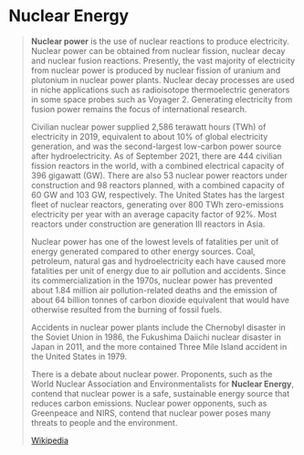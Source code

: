 # Nuclear Energy

> **Nuclear power** is the use of nuclear reactions to produce electricity. Nuclear power can be obtained from nuclear fission, nuclear decay and nuclear fusion reactions. Presently, the vast majority of electricity from nuclear power is produced by nuclear fission of uranium and plutonium in nuclear power plants. Nuclear decay processes are used in niche applications such as radioisotope thermoelectric generators in some space probes such as Voyager 2. Generating electricity from fusion power remains the focus of international research.
>
> Civilian nuclear power supplied 2,586 terawatt hours (TWh) of electricity in 2019, equivalent to about 10% of global electricity generation, and was the second-largest low-carbon power source after hydroelectricity. As of September 2021, there are 444 civilian fission reactors in the world, with a combined electrical capacity of 396 gigawatt (GW). There are also 53 nuclear power reactors under construction and 98 reactors planned, with a combined capacity of 60 GW and 103 GW, respectively. The United States has the largest fleet of nuclear reactors, generating over 800 TWh zero-emissions electricity per year with an average capacity factor of 92%. Most reactors under construction are generation III reactors in Asia.
>
> Nuclear power has one of the lowest levels of fatalities per unit of energy generated compared to other energy sources. Coal, petroleum, natural gas and hydroelectricity each have caused more fatalities per unit of energy due to air pollution and accidents. Since its commercialization in the 1970s, nuclear power has prevented about 1.84 million air pollution-related deaths and the emission of about 64 billion tonnes of carbon dioxide equivalent that would have otherwise resulted from the burning of fossil fuels.
>
> Accidents in nuclear power plants include the Chernobyl disaster in the Soviet Union in 1986, the Fukushima Daiichi nuclear disaster in Japan in 2011, and the more contained Three Mile Island accident in the United States in 1979.
>
> There is a debate about nuclear power. Proponents, such as the World Nuclear Association and Environmentalists for **Nuclear Energy**, contend that nuclear power is a safe, sustainable energy source that reduces carbon emissions. Nuclear power opponents, such as Greenpeace and NIRS, contend that nuclear power poses many threats to people and the environment.
>
> [Wikipedia](https://en.wikipedia.org/wiki/Nuclear%20power)
